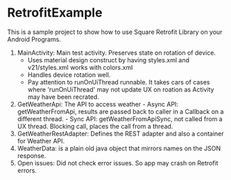 # RetrofitExample

This is a sample project to show how to use Square Retrofit Library on your Android Programs.

1. MainActivity: Main test activity. Preserves state on rotation of device.
     - Uses material design construct by having styles.xml and v21/styles.xml works with colors.xml
     - Handles device rotation well.
     - Pay attention to runOnUiThread runnable. It takes cars of cases where 'runOnUiThread'
       may not update UX on roation as Activity may have been recrated.
2. GetWeatherApi: The API to access weather
       - Async API: getWeatherFromApi, results are passed back to caller in a Callback
                                       on a different thread.
       - Sync API: getWeatherFromApiSync, not called from a UX thread. Blocking call, places the
                                       call from a thread.
3. GetWeatherRestAdapter: Defines the REST adapter and also a container for Weather API.
4. WeatherData: is a plain old java object that mirrors names on the JSON response.
5. Open issues: Did not check error issues. So app may crash on Retrofit errors.

